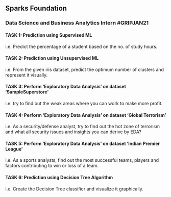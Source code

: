 ## Sparks Foundation

### Data Science and Business Analytics Intern #GRIPJAN21

#### TASK 1: Prediction using Supervised ML 
i.e. Predict the percentage of a student based on the no. of study hours. 

#### TASK 2: Prediction using Unsupervised ML 
i.e. From the given iris dataset, predict the optimum number of clusters and represent it visually. 

#### TASK 3: Perform ‘Exploratory Data Analysis’ on dataset ‘SampleSuperstore’ 
i.e. try to find out the weak areas where you can work to make more profit. 

#### TASK 4: Perform ‘Exploratory Data Analysis’ on dataset ‘Global Terrorism’ 
i.e. As a security/defense analyst, try to find out the hot zone of terrorism and what all security issues and insights you can derive by EDA? 

#### TASK 5: Perform ‘Exploratory Data Analysis’ on dataset ‘Indian Premier League’ 
i.e. As a sports analysts, find out the most successful teams, players and factors contributing to win or loss of a team. 

#### TASK 6: Prediction using Decision Tree Algorithm 
i.e. Create the Decision Tree classifier and visualize it graphically. 

